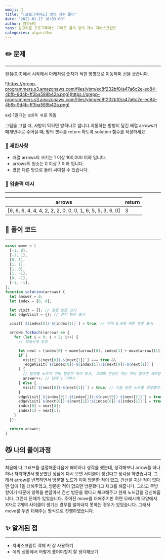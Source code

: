 ```yaml
---
emoji: 🤔
title: "[프로그래머스] 방의 개수 풀이"
date: "2022-01-17 16:03:00"
author: 얌얌냥이
tags: 알고리즘 프로그래머스 그래프 풀이 방의 개수 자바스크립트 
categories: algorithm
---
```


## **✏️** 문제

---

원점(0,0)에서 시작해서 아래처럼 숫자가 적힌 방향으로 이동하며 선을 긋습니다.

![https://grepp-programmers.s3.amazonaws.com/files/ybm/ec8f232bf0/a47a6c2e-ec84-4bfb-9d4b-ff3ba589b42a.png](https://grepp-programmers.s3.amazonaws.com/files/ybm/ec8f232bf0/a47a6c2e-ec84-4bfb-9d4b-ff3ba589b42a.png)

ex) 1일때는 `오른쪽 위`로 이동

그림을 그릴 때, 사방이 막히면 방하나로 샙니다.이동하는 방향이 담긴 배열 arrows가 매개변수로 주어질 때, 방의 갯수를 return 하도록 solution 함수를 작성하세요.

### **🚨** 제한사항

- 배열 arrows의 크기는 1 이상 100,000 이하 입니다.
- arrows의 원소는 0 이상 7 이하 입니다.
- 방은 다른 방으로 둘러 싸여질 수 있습니다.

### 📌 입출력 예시

---

| arrows | return |
| --- | --- |
| [6, 6, 6, 4, 4, 4, 2, 2, 2, 0, 0, 0, 1, 6, 5, 5, 3, 6, 0] | 3 |

## **🤔** 풀이 코드

---

```jsx
const move = [
  [-1, 0],
  [-1, 1],
  [0, 1],
  [1, 1],
  [1, 0],
  [1, -1],
  [0, -1],
  [-1, -1],
];
function solution(arrows) {
  let answer = 0;
  let index = [0, 0];

  let visit = {}; // 정점 방문 표시
  let edgeVisit = {}; // 간선 방문 표시

  visit[`${index[0]}-${index[1]}`] = true; // 먼저 0,0에 대한 방문 표시

  arrows.forEach((arrow) => {
    for (let i = 0; i < 2; i++) {
      // 모래시계 모양

      let next = [index[0] + move[arrow][0], index[1] + move[arrow][1]];
      if (
        visit[`${next[0]}-${next[1]}`] === true &&
        !edgeVisit[`${index[0]}-${index[1]}:${next[0]}-${next[1]}`]
      ) {
        // 방문할 노드가 이미 방문한 적이 있고, 그때의 간선이 지난 적이 없으면 새로운 사이클을 발견한 것.
        answer++; // 답에 1 더하기
      } else {
        visit[`${next[0]}-${next[1]}`] = true; // 다음 방문 노드를 방문했다고 체크
      }
      edgeVisit[`${index[0]}-${index[1]}:${next[0]}-${next[1]}`] = true; // 간선 방문 표시
      edgeVisit[`${next[0]}-${next[1]}:${index[0]}-${index[1]}`] = true; // 무방향이므로 양방향으로 체크
      index[0] = next[0];
      index[1] = next[1];
    }
  });

  return answer;
}
```

## 😼 나의 풀이과정

---

처음에 다 그래프를 설정해준다음에 해야하나 생각을 했는데, 생각해보니 arrow를 하나하나 처리하면서 방문했던 정점에 다시 오면 사이클이 생긴다고 생각을 하였습니다. 그래서 arrow를 반복하면서 방문할 노드가 이미 방문한 적이 있고,  간선을 지난 적이 없다면 답에 1을 더해주었고, 방문한 적이 없으면 방문했다고 체크를 해줍니다. 그리고 무방향이기 때문에 양쪽을 번갈아서 간선 방문을 했다고 체크해주고 현재 노드값을 갱신해줍니다. 그런데 문제가 있었습니다. 주어진 move를 더해주기만 하면 모래시계 모양에서 X자로 2개의 사이클이 생기는 경우를 알아내지 못하는  경우가 있었습니다. 그래서 move를 두번 더해주는 방식으로 진행하였습니다. 

## ✨ 알게된 점

---

- 자바스크립트 객체 키 잘 사용하기
- 예외 상황에서 어떻게 풀어야할지 잘 생각해보기

```toc

```
